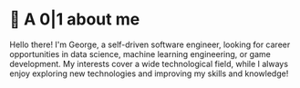 # 💭 A 0|1 about me
Hello there! I'm George, a self-driven software engineer, looking for career opportunities in data science, machine learning engineering, or game development. My interests cover a wide technological field, while I always enjoy exploring new technologies and improving my skills and knowledge!

